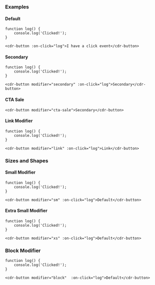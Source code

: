 ### Examples

#### Default

```
function log() {
    console.log('Clicked!');
}

<cdr-button :on-click="log">I have a click event</cdr-button>
```

#### Secondary

```
function log() {
    console.log('Clicked!');
}

<cdr-button modifier="secondary" :on-click="log">Secondary</cdr-button>
```

#### CTA Sale

```
<cdr-button modifier="cta-sale">Secondary</cdr-button>
```

#### Link Modifier

```
function log() {
    console.log('Clicked!');
}

<cdr-button modifier="link" :on-click="log">Link</cdr-button>
```

### Sizes and Shapes

#### Small Modifier

```
function log() {
    console.log('Clicked!');
}

<cdr-button modifier="sm" :on-click="log">Default</cdr-button>
```

#### Extra Small Modifier

```
function log() {
    console.log('Clicked!');
}

<cdr-button modifier="xs" :on-click="log">Default</cdr-button>
```

### Block Modifier

```
function log() {
    console.log('Clicked!');
}

<cdr-button modifier="block"  :on-click="log">Default</cdr-button>
```
